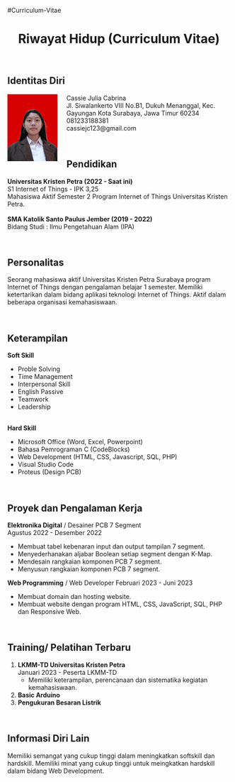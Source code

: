  #Curriculum-Vitae

<!DOCTYPE html>
<html lang="en">
<head>
    <meta charset="UTF-8">
    <meta http-equiv="X-UA-Compatible" content="IE=edge">
    <meta name="viewport" content="width=device-width, initial-scale=1.0">
</head>
<body>
    <h1 style="text-align: center;">Riwayat Hidup (Curriculum Vitae)</h1>
  <br>
    <h2><b>Identitas Diri</b></h2>
  <img src="fotodiri.jpg" style="width: 3cm; height: 4cm; float: left; margin: 0 20px 4px 0;">
    <p>
        Cassie Julia Cabrina
      <br>
        Jl. Siwalankerto VIII No.B1, Dukuh Menanggal, Kec. Gayungan Kota Surabaya, Jawa Timur 60234
        <br>
        081233188381
        <br>
        cassiejc123@gmail.com
    </p>
    <br>
    <h2><b>Pendidikan</b></h2>
    <p>
        <b>Universitas Kristen Petra (2022 - Saat ini)</b>
        <br>
        S1 Internet of Things - IPK 3,25
        <br>
        Mahasiswa Aktif Semester 2 Program Internet of Things Universitas Kristen Petra.
        <br><br>
        <b>SMA Katolik Santo Paulus Jember (2019 - 2022)</b>
        <br>
        Bidang Studi : Ilmu Pengetahuan Alam (IPA)
    </p>
    <br>
    <h2><b>Personalitas</b></h2>
    <p>
        Seorang mahasiswa aktif Universitas Kristen Petra Surabaya program Internet of Things dengan pengalaman belajar 1 semester.
        Memiliki ketertarikan dalam bidang aplikasi teknologi Internet of Things. 
        Aktif dalam beberapa organisasi kemahasiswaan.
    </p>
    <br>
    <h2><b>Keterampilan</b></h2>
    <p>
        <b>Soft Skill</b>
        <ul>
            <li>Proble Solving</li>
            <li>Time Management</li>
            <li>Interpersonal Skill</li>
            <li>English Passive</li>
            <li>Teamwork</li>
            <li>Leadership</li>
        </ul>
        <br>
        <b>Hard Skill</b>
        <ul>
            <li>Microsoft Office (Word, Excel, Powerpoint)</li>
            <li>Bahasa Pemrograman C (CodeBlocks)</li>
            <li>Web Development (HTML, CSS, Javascript, SQL, PHP)</li>
            <li>Visual Studio Code</li>
            <li>Proteus (Design PCB)</li>
        </ul>
    </p>
    <br>
    <h2><b>Proyek dan Pengalaman Kerja</b></h2>
    <p>
        <b>Elektronika Digital</b> / Desainer PCB 7 Segment
        <br>
        Agustus 2022 - Desember 2022
        <ul>
            <li>Membuat tabel kebenaran input dan output tampilan 7 segment.</li>
            <li>Menyederhanakan aljabar Boolean setiap segment dengan K-Map.</li>
            <li>Mendesain rangkaian komponen PCB 7 segment.</li>
            <li>Menyusun rangkaian komponen PCB 7 segment.</li>
        </ul>
        <b>Web Programming</b> / Web Developer
        Februari 2023 - Juni 2023
        <ul>
            <li>Membuat domain dan hosting website.</li>
            <li>Membuat website dengan program HTML, CSS, JavaScript, SQL, PHP dan Responsive Web.</li>
        </ul>
    </p>
    <br>
    <h2><b>Training/ Pelatihan Terbaru</b></h2>
    <p>
        <ol>
            <li><b>LKMM-TD Universitas Kristen Petra</b>
                <br>
                Januari 2023 - Peserta LKMM-TD
                <ul><li>Memiliki keterampilan, perencanaan dan sistematika kegiatan kemahasiswaan.</li></ul></li>
            <li><b>Basic Arduino</b></li>
            <li><b>Pengukuran Besaran Listrik</b></li>
        </ol>
    </p>
    <br>
    <h2><b>Informasi Diri Lain</b></h2>
    <p>
        Memiliki semangat yang cukup tinggi dalam meningkatkan softskill dan hardskill. 
        Memiliki minat yang cukup tinggi untuk meingkatkan hardskill dalam bidang Web Development. 
    </p>
</body>
</html>

